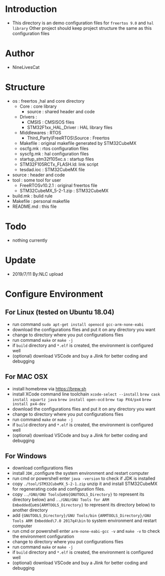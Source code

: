 # Introduction

* This directory is an demo configuration files for `freertos 9.0` and `hal library` Other project should keep project structure the same as this configuration files

# Author

* NineLivesCat

# Structure

* os      :    freertos ,hal and core directory
    * Core      :   core library
        * source    :   shared header and code
    * Drivers   :   
        * CMSIS :   CMSISOS files
        * STM32F1xx_HAL_Driver  :   HAL library files
    * Middlewares     :   RTOS
        * Third_Party\FreeRTOS\Source   :   Freertos
    * Makefile  :   original makefile generated by STM32CubeMX
    * oscfg.mk  :   rtos configuration files
    * syscfg.mk :   hal configuration files
    * startup_stm32f105xc.s :   startup files
    * STM32F105RCTx_FLASH.ld:   link script
    * tesdad.ioc            :   STM32CubeMX file
* source    :   header and code
* tool      :   some tool for user
    * FreeRTOSv10.2.1           :   original freertos file
    * STM32CubeMX_5-2-1.zip     :   STM32CubeMX
* build.mk  :   bulid rule
* Makefile  :   personal makefile
* README.md :   this file

# Todo

* nothing currently

# Update

* 2019/7/11     By:NLC          upload

# Configure Environment

## For Linux (tested on Ubuntu 18.04)

* run command `sudo apt-get install openocd gcc-arm-none-eabi`
* download the configurations flies and put it on any directory you want
* change to directory where you put configurations flies
* run command `make` or `make -j`
* if `build` directory and `*.elf` is created, the environment is configured well
* (optional) download VSCode and buy a Jlink for better coding and debugging 

## For MAC OSX

* install homebrew via https://brew.sh
* install XCode command line toolchain
 `xcode-select --install`
 `brew cask install xquartz java`
 `brew install open-ocd`
 `brew tap PX4/px4`
 `brew install px4-dev`
* download the configurations flies and put it on any directory you want
* change to directory where you put configurations flies
* run command `make` or `make -j`
* if `build` directory and `*.elf` is created, the environment is configured well
* (optional) download VSCode and buy a Jlink for better coding and debugging

## For Windows

* download configurations flies
* install `JDK` ,configure the system environment and restart computer 
* run cmd or powershell enter `java -version` to check if JDK is installed
* copy `./tool/STM32CubeMX_5-2-1.zip` unzip it and install STM32CubeMX for regenerating code and configuration files.
* copy `../GNU/GNU Tools`(ues`{GNUTOOLS_Directory}` to represent its directory below) and `../GNU/GNU Tools for ARM Embedded`(ues`{ARMTOOLS_Directory}` to represent its directory below) to another directory 
* add   `{GNUTOOLS_Directory}/GNU Tools/bin` 
 `{ARMTOOLS_Directory}/GNU Tools ARM Embedded\7.0 2017q4\bin`
 to system environment and restart computer
* run cmd or powershell enter `arm-none-eabi-gcc -v` and `make -v` to check the environment configuration
* change to directory where you put configurations flies
* run command `make` or `make -j`
* if `build` directory and `*.elf` is created, the environment is configured well
* (optional) download VSCode and buy a Jlink for better coding and debugging


